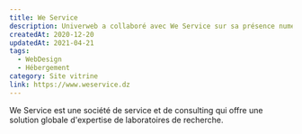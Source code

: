 ```yaml
---
title: We Service
description: Univerweb a collaboré avec We Service sur sa présence numérique. Nous avons créé le site web et nous assurons son hébergement.
createdAt: 2020-12-20
updatedAt: 2021-04-21
tags:
  - WebDesign
  - Hébergement
category: Site vitrine
link: https://www.weservice.dz
---
```


We Service est une société de service et de consulting qui offre une solution globale d'expertise de laboratoires de recherche.
